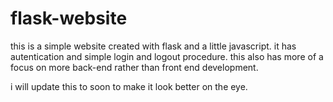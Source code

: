 # flask-website
this is a simple website created with flask and a little javascript. it has autentication and simple login and logout procedure. this also has more of a focus on more back-end rather than front end development. 

i will update this to soon to make it look better on the eye.

